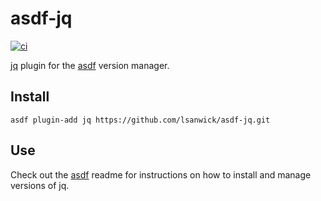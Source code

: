 # asdf-jq

[![ci](https://github.com/lsanwick/asdf-jq/actions/workflows/ci.yml/badge.svg?branch=master)](https://github.com/lsanwick/asdf-jq/actions/workflows/ci.yml)

[jq](https://jqlang.github.io/jq/) plugin for the [asdf](https://github.com/asdf-vm/asdf) version manager.

## Install

```
asdf plugin-add jq https://github.com/lsanwick/asdf-jq.git
```

## Use

Check out the [asdf](https://github.com/asdf-vm/asdf) readme for instructions on how to install and manage versions of jq.
